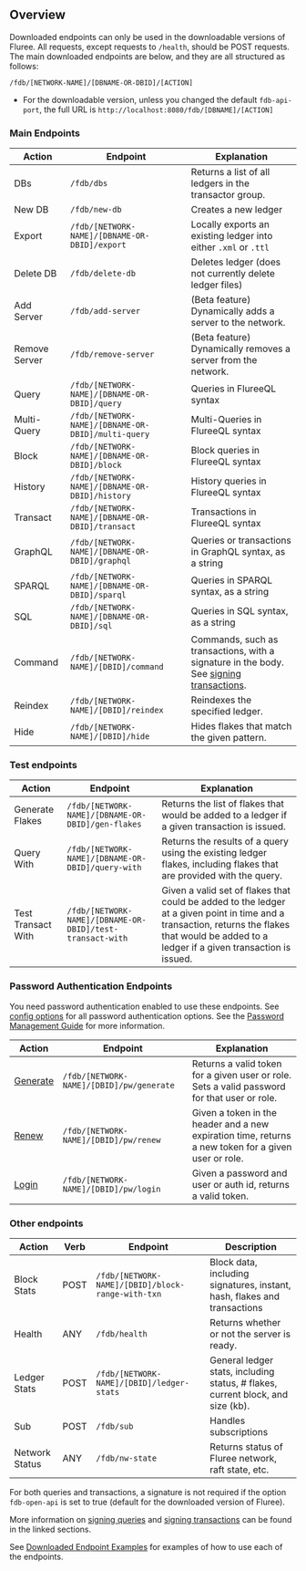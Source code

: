 ## Overview

Downloaded endpoints can only be used in the downloadable versions of Fluree. All requests, except requests to `/health`, should be POST requests. The main downloaded endpoints are below, and they are all structured as follows:

`/fdb/[NETWORK-NAME]/[DBNAME-OR-DBID]/[ACTION]`

- For the downloadable version, unless you changed the default `fdb-api-port`, the full URL is `http://localhost:8080/fdb/[DBNAME]/[ACTION]`

### Main Endpoints

Action | Endpoint | Explanation
-- | -- | --
DBs | `/fdb/dbs` | Returns a list of all ledgers in the transactor group.
New DB | `/fdb/new-db` | Creates a new ledger
Export | `/fdb/[NETWORK-NAME]/[DBNAME-OR-DBID]/export` | Locally exports an existing ledger into either `.xml` or `.ttl`
Delete DB | `/fdb/delete-db` | Deletes ledger (does not currently delete ledger files)
Add Server | `/fdb/add-server` | (Beta feature) Dynamically adds a server to the network.
Remove Server | `/fdb/remove-server`| (Beta feature) Dynamically removes a server from the network.
Query | `/fdb/[NETWORK-NAME]/[DBNAME-OR-DBID]/query` | Queries in FlureeQL syntax
Multi-Query | `/fdb/[NETWORK-NAME]/[DBNAME-OR-DBID]/multi-query` | Multi-Queries in FlureeQL syntax
Block | `/fdb/[NETWORK-NAME]/[DBNAME-OR-DBID]/block` | Block queries in FlureeQL syntax
History |  `/fdb/[NETWORK-NAME]/[DBNAME-OR-DBID]/history`| History queries in FlureeQL syntax
Transact | `/fdb/[NETWORK-NAME]/[DBNAME-OR-DBID]/transact` | Transactions in FlureeQL syntax
GraphQL | `/fdb/[NETWORK-NAME]/[DBNAME-OR-DBID]/graphql` | Queries or transactions in GraphQL syntax, as a string
SPARQL | `/fdb/[NETWORK-NAME]/[DBNAME-OR-DBID]/sparql` | Queries in SPARQL syntax, as a string
SQL | `/fdb/[NETWORK-NAME]/[DBNAME-OR-DBID]/sql` | Queries in SQL syntax, as a string
Command | `/fdb/[NETWORK-NAME]/[DBID]/command` | Commands, such as transactions, with a signature in the body. See [signing transactions](/guides/identity/signatures#signed-transactions).
Reindex | `/fdb/[NETWORK-NAME]/[DBID]/reindex` | Reindexes the specified ledger.
Hide | `/fdb/[NETWORK-NAME]/[DBID]/hide` | Hides flakes that match the given pattern.

### Test endpoints

Action | Endpoint | Explanation
-- | -- | --
Generate Flakes | `/fdb/[NETWORK-NAME]/[DBNAME-OR-DBID]/gen-flakes` | Returns the list of flakes that would be added to a ledger if a given transaction is issued.
Query With | `/fdb/[NETWORK-NAME]/[DBNAME-OR-DBID]/query-with` | Returns the results of a query using the existing ledger flakes, including flakes that are provided with the query.
Test Transact With | `/fdb/[NETWORK-NAME]/[DBNAME-OR-DBID]/test-transact-with` | Given a valid set of flakes that could be added to the ledger at a given point in time and a transaction, returns the flakes that would be added to a ledger if a given transaction is issued.

### Password Authentication Endpoints

You need password authentication enabled to use these endpoints. See [config options](/docs/getting-started/installation#password-and-jwt-token-settings) for all password authentication options. See the [Password Management Guide](/guides/identity/password-management) for more information.

Action | Endpoint | Explanation
-- | -- | --
[Generate](/api/downloaded-endpoints/downloaded-examples#-generate) | `/fdb/[NETWORK-NAME]/[DBID]/pw/generate` | Returns a valid token for a given user or role. Sets a valid password for that user or role.
[Renew](/api/downloaded-endpoints/downloaded-examples#-renew) | `/fdb/[NETWORK-NAME]/[DBID]/pw/renew` | Given a token in the header and a new expiration time, returns a new token for a given user or role.
[Login](/api/downloaded-endpoints/downloaded-examples#-login) | `/fdb/[NETWORK-NAME]/[DBID]/pw/login` | Given a password and user or auth id, returns a valid token.

### Other endpoints

Action | Verb | Endpoint | Description
-- | -- | -- | --
Block Stats | POST | `/fdb/[NETWORK-NAME]/[DBID]/block-range-with-txn` | Block data, including signatures, instant, hash, flakes and transactions
Health | ANY | `/fdb/health` | Returns whether or not the server is ready.
Ledger Stats | POST | `/fdb/[NETWORK-NAME]/[DBID]/ledger-stats` | General ledger stats, including status, # flakes, current block, and size (kb).
Sub | POST | `/fdb/sub` | Handles subscriptions
Network Status | ANY | `/fdb/nw-state` | Returns status of Fluree network, raft state, etc.

For both queries and transactions, a signature is not required if the option `fdb-open-api` is set to true (default for the downloaded version of Fluree).

More information on [signing queries](/guides/identity/signatures#signed-queries) and [signing transactions](/guides/identity/signatures#signed-transactions) can be found in the linked sections.

See [Downloaded Endpoint Examples](/api/downloaded-endpoints/downloaded-examples) for examples of how to use each of the endpoints.
